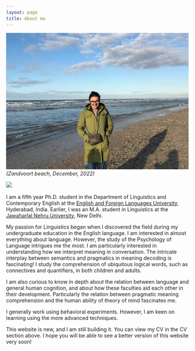 ```yaml
---
layout: page
title: About me
---
```



![Netherlands](website_profile.jpg)
*(Zandvoort beach, December, 2022)*


  <img width="300" height=“300” src=“/DP.jpg”>



I am a fifth year Ph.D. student in the Department of Linguistics and Contemporary English at the [English and Foreign Languages University](http://www.efluniversity.ac.in/), Hyderabad, India. Earlier, I was an M.A. student in Linguistics at the [Jawaharlal Nehru University](https://www.jnu.ac.in/main/), New Delhi. 

My passion for Linguistics began when I discovered the field during my undergraduate education in the English language. I am interested in almost everything about language. However, the study of the Psychology of Language intrigues me the most. I am particularly interested in understanding how we interpret meaning in conversation. The intricate interplay between semantics and pragmatics in meaning decoding is fascinating! I study the comprehension of ubiquitous logical words, such as connectives and quantifiers, in both children and adults. 

I am also curious to know in depth about the relation between language and general human cognition, and about how these faculties aid each other in their development. Particularly the relation between pragmatic meaning comprehension and the human ability of theory of mind fascinates me.

I generally work using behavioral experiments. However, I am keen on learning using the more advanced techniques.  

This website is new, and I am still building it. You can view my CV in the CV section above. I hope you will be able to see a better version of this website very soon! 

